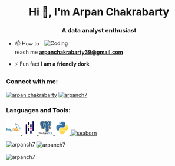 <h1 align="center">Hi 👋, I'm Arpan Chakrabarty</h1>
<h3 align="center">A data analyst enthusiast</h3>

<img align="right" alt="Coding" width="400" src="https://media.licdn.com/dms/image/C4D12AQEeKAn9dPLbhw/article-cover_image-shrink_600_2000/0/1616667695311?e=2147483647&v=beta&t=KTbbDeJ4Wwf6KFCPZ0Q1Et1jbaD7d81SHbTx-NVs3QA">


- 📫 How to reach me **arpanchakrabarty39@gmail.com**

- ⚡ Fun fact **I am a friendly dork**

<h3 align="left">Connect with me:</h3>
<p align="left">
<a href="https://linkedin.com/in/arpan chakrabarty" target="blank"><img align="center" src="https://raw.githubusercontent.com/rahuldkjain/github-profile-readme-generator/master/src/images/icons/Social/linked-in-alt.svg" alt="arpan chakrabarty" height="30" width="40" /></a>
<a href="https://www.hackerrank.com/@arpanch7" target="blank"><img align="center" src="https://raw.githubusercontent.com/rahuldkjain/github-profile-readme-generator/master/src/images/icons/Social/hackerrank.svg" alt="arpanch7" height="30" width="40" /></a>
</p>

<h3 align="left">Languages and Tools:</h3>
<p align="left"> <a href="https://www.mysql.com/" target="_blank" rel="noreferrer"> <img src="https://raw.githubusercontent.com/devicons/devicon/master/icons/mysql/mysql-original-wordmark.svg" alt="mysql" width="40" height="40"/> </a> <a href="https://pandas.pydata.org/" target="_blank" rel="noreferrer"> <img src="https://raw.githubusercontent.com/devicons/devicon/2ae2a900d2f041da66e950e4d48052658d850630/icons/pandas/pandas-original.svg" alt="pandas" width="40" height="40"/> </a> <a href="https://www.postgresql.org" target="_blank" rel="noreferrer"> <img src="https://raw.githubusercontent.com/devicons/devicon/master/icons/postgresql/postgresql-original-wordmark.svg" alt="postgresql" width="40" height="40"/> </a> <a href="https://www.python.org" target="_blank" rel="noreferrer"> <img src="https://raw.githubusercontent.com/devicons/devicon/master/icons/python/python-original.svg" alt="python" width="40" height="40"/> </a> <a href="https://seaborn.pydata.org/" target="_blank" rel="noreferrer"> <img src="https://seaborn.pydata.org/_images/logo-mark-lightbg.svg" alt="seaborn" width="40" height="40"/> </a> </p>

<p><img align="left" src="https://github-readme-stats.vercel.app/api/top-langs?username=arpanch7&show_icons=true&locale=en&layout=compact" alt="arpanch7" /></p>

<p>&nbsp;<img align="center" src="https://github-readme-stats.vercel.app/api?username=arpanch7&show_icons=true&locale=en" alt="arpanch7" /></p>

<p><img align="center" src="https://github-readme-streak-stats.herokuapp.com/?user=arpanch7&" alt="arpanch7" /></p>
